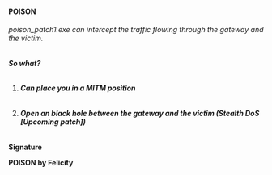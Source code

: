 #### **POISON**



###### poison\_patch1.exe can intercept the traffic flowing through the gateway and the victim. 



###### **So what?**

1. ###### **Can place you in a MITM position**
2. ###### **Open an black hole between the gateway and the victim (Stealth DoS \[Upcoming patch])**







**Signature**

**POISON by Felicity**

